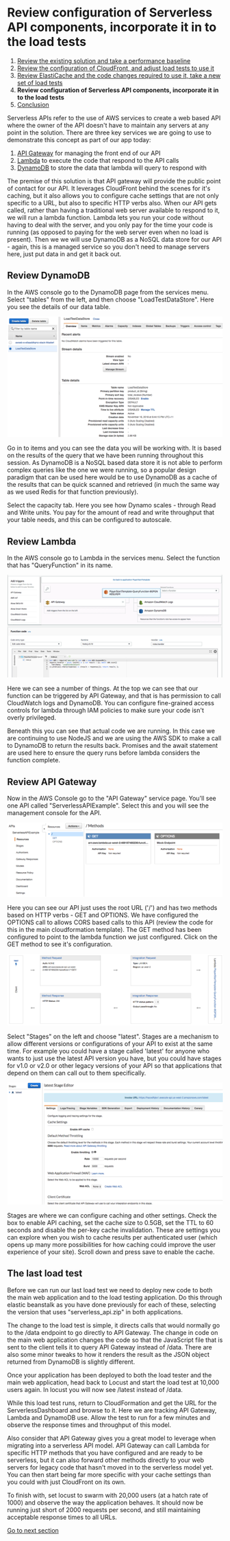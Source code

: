 # Review configuration of Serverless API components, incorporate it in to the load tests

1. [Review the existing solution and take a performance baseline](1-start.md)
2. [Review the configuration of CloudFront, and adjust load tests to use it](2-cloudfront.md)
3. [Review ElastiCache and the code changes required to use it, take a new set of load tests](3-elasticache.md)
4. **Review configuration of Serverless API components, incorporate it in to the load tests**
5. [Conclusion](conclusion.md)

Serverless APIs refer to the use of AWS services to create a web based API where the owner of the API
doesn't have to maintain any servers at any point in the solution. There are three key services we
are going to use to demonstrate this concept as part of our app today:

1. [API Gateway](https://aws.amazon.com/api-gateway/) for managing the front end of our API
2. [Lambda](https://aws.amazon.com/lambda/) to execute the code that respond to the API calls
3. [DynamoDB](https://aws.amazon.com/dynamodb/) to store the data that lambda will query to respond
   with

The premise of this solution is that API gateway will provide the public point of contact for our API.
It leverages CloudFront behind the scenes for it's caching, but it also allows you to configure cache
settings that are not only specific to a URL, but also to specific HTTP verbs also. When our API gets
called, rather than having a traditional web server available to respond to it, we will run a lambda
function. Lambda lets you run your code without having to deal with the server, and you only pay for
the time your code is running (as opposed to paying for the web server even when no load is present).
Then we we will use DynamoDB as a NoSQL data store for our API - again, this is a managed service so
you don't need to manage servers here, just put data in and get it back out.

## Review DynamoDB

In the AWS console go to the DynamoDB page from the services menu. Select "tables" from the left, and
then choose "LoadTestDataStore". Here you see the details of our data table.

![Screenshot of the DynamoDB management interface](images/serverless-1.png)

Go in to items and you can see the data you will be working with. It is based on the results of the
query that we have been running throughout this session. As DynamoDB is a NoSQL based data store it
is not able to perform complex queries like the one we were running, so a popular design paradigm that
can be used here would be to use DynamoDB as a cache of the results that can be quick scanned and
retrieved (in much the same way as we used Redis for that function previously).

Select the capacity tab. Here you see how Dynamo scales - through Read and Write units. You pay for the
amount of read and write throughput that your table needs, and this can be configured to autoscale.

## Review Lambda

In the AWS console go to Lambda in the services menu. Select the function that has "QueryFunction" in
its name.

![Screenshot of the lambda management interface](images/serverless-2.png)

Here we can see a number of things. At the top we can see that our function can be triggered by API
Gateway, and that is has permission to call CloudWatch logs and DynamoDB. You can configure
fine-grained access controls for lambda through IAM policies to make sure your code isn't overly
privileged.

Beneath this you can see that actual code we are running. In this case we are continuing to use NodeJS
and we are using the AWS SDK to make a call to DynamoDB to return the results back. Promises and the
await statement are used here to ensure the query runs before lambda considers the function complete.

## Review API Gateway

Now in the AWS Console go to the "API Gateway" service page. You'll see one API called
"ServerlessAPIExample". Select this and you will see the management console for the API.

![Screenshot of the API Gateway management interface](images/serverless-3.png)

Here you can see our API just uses the root URL ('/') and has two methods based on HTTP verbs - GET
and OPTIONS. We have configured the OPTIONS call to allows CORS based calls to this API (review the
code for this in the main cloudformation template). The GET method has been configured to point to
the lambda function we just configured. Click on the GET method to see it's configuration.

![Screenshot of the GET method in API Gateway](images/serverless-4.png)

Select "Stages" on the left and choose "latest". Stages are a mechanism to allow different versions
or configurations of your API to exist at the same time. For example you could have a stage called
'latest' for anyone who wants to just use the latest API version you have, but you could have stages
for v1.0 or v2.0 or other legacy versions of your API so that applications that depend on them can
call out to them specifically.

![Screenshot of the stages screenin API Gateway](images/serverless-5.png)

Stages are where we can configure caching and other settings. Check the box to enable API caching,
set the cache size to 0.5GB, set the TTL to 60 seconds and disable the per-key cache invalidation.
These are settings you can explore when you wish to cache results per authenticated user (which opens
up many more possibilities for how caching could improve the user experience of your site). Scroll
down and press save to enable the cache.

## The last load test

Before we can run our last load test we need to deploy new code to both the main web application and
to the load testing application. Do this through elastic beanstalk as you have done previously for
each of these, selecting the version that uses "serverless_api.zip" in both applications.

The change to the load test is simple, it directs calls that would normally go to the /data endpoint
to go directly to API Gateway. The change in code on the main web application changes the code so that
the JavaScript file that is sent to the client tells it to query API Gateway instead of /data. There
are also some minor tweaks to how it renders the result as the JSON object returned from DynamoDB is
slightly different.

Once your application has been deployed to both the load tester and the main web application, head
back to Locust and start the load test at 10,000 users again. In locust you will now see /latest
instead of /data.

While this load test runs, return to CloudFormation and get the URL for the ServerlessDashboard and
browse to it. Here we are tracking API Gateway, Lambda and DynamoDB use. Allow the test to run for a
few minutes and observe the response times and throughput of this model.

Also consider that API Gateway gives you a great model to leverage when migrating into a serverless
API model. API Gateway can call Lambda for specific HTTP methods that you have configured and are
ready to be serverless, but it can also forward other methods directly to your web servers for
legacy code that hasn't moved in to the serverless model yet. You can then start being far more
specific with your cache settings than you could with just CloudFront on its own.

To finish with, set locust to swarm with 20,000 users (at a hatch rate of 1000) and observe the way
the application behaves. It should now be running just short of 2000 requests per second, and still
maintaining acceptable response times to all URLs.

[Go to next section](5-conclusion.md)
